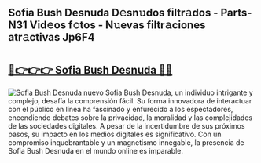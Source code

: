 ## Sofia Bush Desnuda D𝚎sn𝚞dos filtr𝚊dos - Parts-N31 Vid𝚎os f𝚘tos - N𝚞evas filtr𝚊ciones atr𝚊ctivas Jp6F4

# <h2><a href="http://mbckny.tromn.icu/?c=Sofia+Bush+Desnuda">🔗👉👉👉 Sofia Bush Desnuda 🔗🔗</a></h2>

[![Sofia Bush Desnuda nuevo](https://i.imgur.com/pEAQMta.gif)](http://mbckny.tromn.icu/?c=Sofia+Bush+Desnuda)
Sofia Bush Desnuda, un individuo intrigante y complejo, desafía la comprensión fácil. Su forma innovadora de interactuar con el público en línea ha fascinado y enfurecido a los espectadores, encendiendo debates sobre la privacidad, la moralidad y las complejidades de las sociedades digitales. A pesar de la incertidumbre de sus próximos pasos, su impacto en los medios digitales es significativo. Con un compromiso inquebrantable y un magnetismo innegable, la presencia de Sofia Bush Desnuda en el mundo online es imparable.
